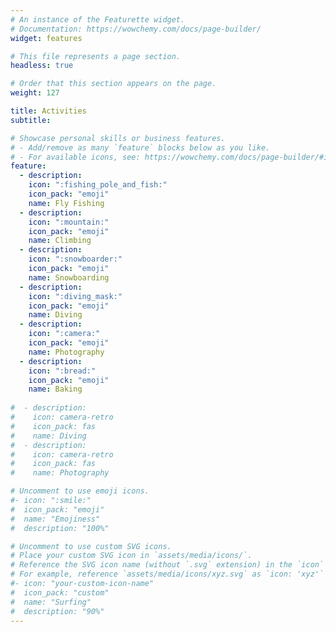 ```yaml
---
# An instance of the Featurette widget.
# Documentation: https://wowchemy.com/docs/page-builder/
widget: features

# This file represents a page section.
headless: true

# Order that this section appears on the page.
weight: 127

title: Activities 
subtitle:

# Showcase personal skills or business features.
# - Add/remove as many `feature` blocks below as you like.
# - For available icons, see: https://wowchemy.com/docs/page-builder/#icons
feature:
  - description: 
    icon: ":fishing_pole_and_fish:"
    icon_pack: "emoji"
    name: Fly Fishing
  - description: 
    icon: ":mountain:"
    icon_pack: "emoji"
    name: Climbing
  - description: 
    icon: ":snowboarder:"
    icon_pack: "emoji"
    name: Snowboarding
  - description: 
    icon: ":diving_mask:"
    icon_pack: "emoji"
    name: Diving   
  - description: 
    icon: ":camera:"
    icon_pack: "emoji"
    name: Photography 
  - description: 
    icon: ":bread:"
    icon_pack: "emoji"
    name: Baking 
    
#  - description: 
#    icon: camera-retro
#    icon_pack: fas
#    name: Diving
#  - description: 
#    icon: camera-retro
#    icon_pack: fas
#    name: Photography

# Uncomment to use emoji icons.
#- icon: ":smile:"
#  icon_pack: "emoji"
#  name: "Emojiness"
#  description: "100%"

# Uncomment to use custom SVG icons.
# Place your custom SVG icon in `assets/media/icons/`.
# Reference the SVG icon name (without `.svg` extension) in the `icon` field.
# For example, reference `assets/media/icons/xyz.svg` as `icon: 'xyz'`
#- icon: "your-custom-icon-name"
#  icon_pack: "custom"
#  name: "Surfing"
#  description: "90%"
---
```

